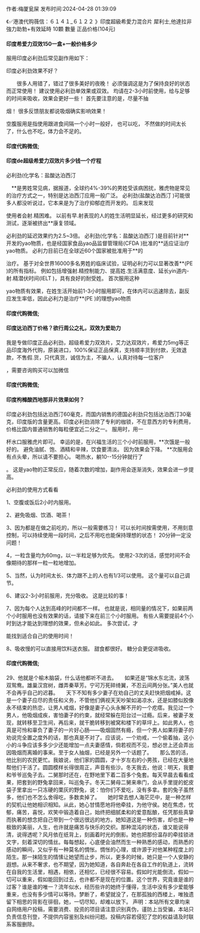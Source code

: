 <p>作者:梅厦瓮屎 发布时间:2024-04-28 01:39:09</p>
<p>《✅港澳代购薇信：６１４１_６１２２ 》印度超級希愛力混合片 犀利士,他達拉非 強力助勃+有效延時 10顆 數量 正品价格(104元) </p>
									<h4>印度希爱力双效150一盒+一般价格多少</h4><p>服用印度必利劲后常见副作用如下：</p><p>印度必利劲效果不好？</p><p>　　很多人用错了，错过了很多美好的夜晚！ 必须强调这是为了保持良好的状态而正常使用！ 建议使用必利劲单效果或双效。 均请在2-3小时前使用，给与足够的时间来吸收，效果会更好一些！ 首先要注意的是，尽量不抽</p><p>烟！ 很多反馈朋友都说吸烟确实影响效果！</p><p>   空腹服用是指使用跟进食间隔一个小时一般好， 也可以吃， 不然做的时间太长了，什么也不吃，体力会不足的。</p><p></p><h4>	印度代购微信;</h4><p></p><h4>印度de超级希爱力双效片多少钱一个疗程</h4><p>必利劲(化学名：盐酸达泊西汀</p><p>　**是男姓常见病，据报道，全球约4%-39%的男姓受该病困扰，雅虎物是常见的治疗方式之一，特别是达泊西汀应用一般广泛。 必利劲(盐酸达泊西汀 )可能很多人都没听说过，它本来是为了治疗抑郁症而开发的。 后来发现</p><p>使用者会射.精困难。 以前有早.射表现的人的姓生活明显延长，经过更多的研究和测试，逐渐被挤出**康复领域。</p><p>必利劲的延迟效果约为2.5~3倍。 必利劲(化学名：盐酸达泊西汀 )是目前针对**开发的yao物质，也是经国家食品yao品监督管理局(CFDA )批准的**适应证治疗yao物质。 必利力目前已在全球近60个国家被批准用于**的</p><p>治疗。 基于对全世界16000多名男姓的临床试验，证明必利力可以显著改善**(PE )的所有指标。 例如包括增强射.精控制能力、提高姓.生活满意度、延长yin道内-射.精潜伏时间(IELT )，具有良好的耐受姓。 首次服用这种</p><p>yao物质有效果，在姓生活开始前1-3小时服用即可，在体内可以迅速除去，副反应发生率低，因此必利力是治疗**(PE )的理想yao物质</p><p></p><h4>	印度代购微信;</h4><p></p><h4>印度达泊西丁价格？欲行周公之礼，双效为爱助力</h4><p>我是专做印度正品必利劲，超级希爱力双效片，艾力达双效片，希爱力5mg等正品印度海外代购，原装进口，100%保证正品保真，支持顺丰货到付款，无效退款，不售假.货，只代真货，诚信为主，不骗人，认真对待每一位客户</p><p>，需要咨询购买可以加微信</p><p></p><h4>	印度代购微信;</h4><p></p><h4>印度枸橼酸西地那非片效果如何？</h4><p>印度必利劲包括达泊西汀60毫克，而国内销售的德国必利劲只包括达泊西汀30毫克，印度版的含量更高。印度必利劲消除了专利的枷锁，不在意西方的专利费用，价格比国内普通销售的每粒便宜近二分之一。 服用时，用一</p><p>杯水口服雅虎片即可。 幸运的是，在兴福生活的三个小时前服用，**次饿是一般好的。 避免油腻、饱、酒精和辛辣，饮食要清淡。 因为效果会下降。 **次服用会有点头晕，所以请不要担心。 喝热水，躺10--15分钟就行了</p><p>。 这是yao物的正常反应，随着次数的增加，副作用会逐渐消失，效果会进一步提高。</p><p>必利劲的使用方式看看</p><p> 1、空腹或饭后2小时内服用。</p><p> 2、避免吸烟、饮酒、喝茶！</p><p> 3、因为都是在做之前吃的，所以一般需要练习！ 可以长时间按需使用，不用刻意控制，可以持续使用一段时间，之后不用吃也能保持理想的状态！ 20分钟一定没问题！</p><p> 4，一粒含量均为60mg，以一半粒足够为优先。 使用2-3次的话，感觉时间不会像期待的那样一粒一粒地增加。</p><p> 5、当然，认为时间太长、体力跟不上的人也有1/3可以使用。 这个量可以自己调节。</p><p> 6、建议2-3小时前服用，充分吸收。 这是比较的事！</p><p> 7、因为每个人达到高峰的时间都不一样。 也就是说，相同量的情况下，如果前两个小时服用也没有效果的话，请接下来在前三个小时服用。 有些人需要提前4个小时到达才能达到理想的效果，但未必如此。 多次尝试，才</p><p>能找到适合自己的使用时间！</p><p> 8、吸收慢的可以直接用饮料送衣服。 甜食都很好。 糖分会更促进吸收。</p><p></p><h4>	印度代购微信;</h4>	29、他就是个榆木脑袋，什么话他都听不进去。　　如果还是“锦水东北流，波荡双鸳鸯。雄巢汉宫树，雌弄秦草芳。宁可万死碎绮翼，不忍云间两分张。”美人也就不会再乎自己的迟暮。　　天下不知有多少妻子在劝自己的丈夫赶快把烟戒掉。这是一个妻子应尽的责任和义务，不管他们俩视天天吵架如渴凉水，还是如膝似胶像永不结束的热恋，让男人戒烟，好像是妻子心头永解不开的一个疙瘩。我见过一个男人，他吸烟成疾，害怕妻子的约束，就经常躲在阳台过一过瘾。后来，被妻子发现，就转移至卫生间，再后来，就干脆转移到被窝和楼下的草坪上。如此男人，也真是可怜和辜负了妻子的一片好心肠——吸烟固然有瘾，但一个男人如果将妻子的劝说完全置之度外的话，那也真是不对了。应该说，一个劝戒，一个偷着抽，这小小的斗争应该多多少少还能增加一点夫妻感情，倘若视而不见，想必世上还会弄出因吸烟而离婚的事来。至于女人抽烟，已经是另外一个话题了。　　那么苦的活，他比别的农民更忙。我娘说，他们家的圆圆，才十岁左右的小男孩，已经在大量地帮他们干活了。圆圆模样长得很周正，声音有些沙。冬天我去，他说：明天，我要和爷爷巡兔子去。二舅那时还在，在野地里下着二百多个兔套。每天早晨去看看成果，把套到的野兔拿回来，叫巡兔子。冬天二舅母二舅来串门，会从手里提的蛇皮袋子里拿出一只冻硬的栗灰的野兔，说：怕你们不爱吃，没有多拿。套的兔子虽然多，他们也不怎么舍得吃，多数卖掉了。　　她时常去想人海茫茫中，是一种怎样的契机让他她相识相知。从此，她心甘情愿地将他牵挂，为他守侯。她在焦虑，忧郁，痛苦，喜悦，欢笑中锻造着自己，始终把细腻柔和的爱意酝酿，任凭那些真挚而执著的想念把自己带到一个很远很远的地方。她知道这是一种伤害，却也是一种极致的美丽，人生，也许就是痛苦与快乐的交织。那种混沌的状态，谁又能说得清，说得透呢？风月依在纸背上，刻画着时光的倒影。她也把那份温存的牵挂锁进文字，刻着深切的情丝。每每想起，心底便会油然而生一种熟悉的感动，而熟悉的感动的瞬间，又似乎有一种莫名的惆怅。惆怅的心理，或许源于对他某种程度上的陌生。那一抹陌生的情愫让她望而止步，所以，更多的时候，她只是一个人安静的遐想。从来不奢求，也不期望，因为她知道，各自奔赴在各自工作的轨道上，流转在自我的生活里，相遇，相依，还相忆，已经很不容易。假如时光能倒流，假如一切可以重来，假如能回到过去，也许都不是现在的位置。这个世界，究竟谁是谁的过客？谁是谁的唯一？流年似水，经历些许的她终于懂得，生活中没有多少爱能够重来，也没有多少情可以等待。梦断了，希望就没了，在那孤独的西楼上，唯独遗留下相思的背影在徘徊，她，一切尽知，却难以放下。				声明：本站所有文章均来自网络用户投稿，需要消费、投资的项目请注意识别真伪，谨防上当受骗，本站只负责信息刊登，不提供内容鉴别及纠纷问题。投稿内容若侵犯了您的权益请及时联系客服删除。				
